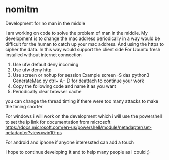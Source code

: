 # nomitm
Development for no man in the middle

I am working on code to solve the problem of man in the middle. 
My development is to change the mac address periodically in a way would be difficult for the human to catch up your mac address. 
And using the https to cipher the data.
In this way would support the client side 
For Ubuntu fresh installed without internet connection
1. Use ufw default deny incoming
2. Use ufw deny http
3. Use screen or nohup for session
   Example 
            screen -S das 
            python3 GenerateMac.py
            ctrl+ A+ D for deattach to continue your work  
4. Copy the following code and name it as you want 
5. Periodically clear browser cache

you can change the thread timing if there were too many attacks to make the timing shorter

For windows i will work on the development which i will use the powershell to set the ip  link for documentation from microsoft
https://docs.microsoft.com/en-us/powershell/module/netadapter/set-netadapter?view=win10-ps

For android and iphone if anyone interessted can add a touch

I hope to continue developing it and to help many people as i could ;)
